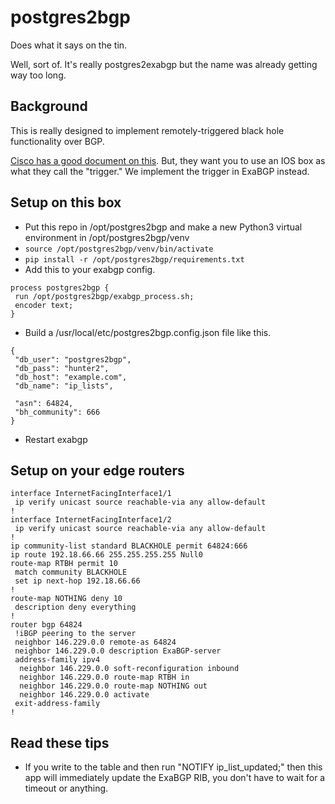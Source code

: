 # postgres2bgp

Does what it says on the tin.

Well, sort of. It's really postgres2exabgp but the name was already getting way too long.

## Background

This is really designed to implement remotely-triggered black hole functionality over BGP.

[Cisco has a good document on this](https://www.cisco.com/c/dam/en_us/about/security/intelligence/blackhole.pdf). But, they want you to use an IOS box as what they call the "trigger." We implement the trigger in ExaBGP instead.

## Setup on this box

* Put this repo in /opt/postgres2bgp and make a new Python3 virtual environment in /opt/postgres2bgp/venv
* `source /opt/postgres2bgp/venv/bin/activate`
* `pip install -r /opt/postgres2bgp/requirements.txt`
* Add this to your exabgp config.

```
process postgres2bgp {
 run /opt/postgres2bgp/exabgp_process.sh;
 encoder text;
}
```

* Build a /usr/local/etc/postgres2bgp.config.json file like this.

```
{
 "db_user": "postgres2bgp",
 "db_pass": "hunter2",
 "db_host": "example.com",
 "db_name": "ip_lists", 

 "asn": 64824,
 "bh_community": 666
}
```

* Restart exabgp

## Setup on your edge routers

```
interface InternetFacingInterface1/1
 ip verify unicast source reachable-via any allow-default
!
interface InternetFacingInterface1/2
 ip verify unicast source reachable-via any allow-default
!
ip community-list standard BLACKHOLE permit 64824:666
ip route 192.18.66.66 255.255.255.255 Null0
route-map RTBH permit 10
 match community BLACKHOLE
 set ip next-hop 192.18.66.66
!
route-map NOTHING deny 10
 description deny everything
!
router bgp 64824
 !iBGP peering to the server
 neighbor 146.229.0.0 remote-as 64824
 neighbor 146.229.0.0 description ExaBGP-server
 address-family ipv4
  neighbor 146.229.0.0 soft-reconfiguration inbound
  neighbor 146.229.0.0 route-map RTBH in
  neighbor 146.229.0.0 route-map NOTHING out
  neighbor 146.229.0.0 activate
 exit-address-family
!
```

## Read these tips

* If you write to the table and then run "NOTIFY ip_list_updated;" then this app will immediately update the ExaBGP RIB, you don't have to wait for a timeout or anything.

